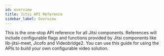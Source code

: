 ```yaml
---
id: overview
title: Jitsi API Reference
sidebar_label: Overview
---
```


This is the one-stop API reference for all Jitsi components. References will include configurable flags and functions provided by Jitsi components like lib-jitsi-meet, Jicofo and Videobridge2. You can use this guide for using the APIs to build your own configurable video solution.
